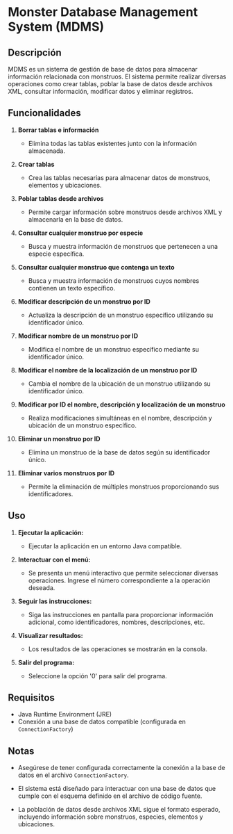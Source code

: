 # Monster Database Management System (MDMS)

## Descripción

MDMS es un sistema de gestión de base de datos para almacenar información relacionada con monstruos. El sistema permite realizar diversas operaciones como crear tablas, poblar la base de datos desde archivos XML, consultar información, modificar datos y eliminar registros.

## Funcionalidades

1. **Borrar tablas e información**
   - Elimina todas las tablas existentes junto con la información almacenada.

2. **Crear tablas**
   - Crea las tablas necesarias para almacenar datos de monstruos, elementos y ubicaciones.

3. **Poblar tablas desde archivos**
   - Permite cargar información sobre monstruos desde archivos XML y almacenarla en la base de datos.

4. **Consultar cualquier monstruo por especie**
   - Busca y muestra información de monstruos que pertenecen a una especie específica.

5. **Consultar cualquier monstruo que contenga un texto**
   - Busca y muestra información de monstruos cuyos nombres contienen un texto específico.

6. **Modificar descripción de un monstruo por ID**
   - Actualiza la descripción de un monstruo específico utilizando su identificador único.

7. **Modificar nombre de un monstruo por ID**
   - Modifica el nombre de un monstruo específico mediante su identificador único.

8. **Modificar el nombre de la localización de un monstruo por ID**
   - Cambia el nombre de la ubicación de un monstruo utilizando su identificador único.

9. **Modificar por ID el nombre, descripción y localización de un monstruo**
   - Realiza modificaciones simultáneas en el nombre, descripción y ubicación de un monstruo específico.

10. **Eliminar un monstruo por ID**
    - Elimina un monstruo de la base de datos según su identificador único.

11. **Eliminar varios monstruos por ID**
    - Permite la eliminación de múltiples monstruos proporcionando sus identificadores.

## Uso

1. **Ejecutar la aplicación:**
   - Ejecutar la aplicación en un entorno Java compatible.

2. **Interactuar con el menú:**
   - Se presenta un menú interactivo que permite seleccionar diversas operaciones. Ingrese el número correspondiente a la operación deseada.

3. **Seguir las instrucciones:**
   - Siga las instrucciones en pantalla para proporcionar información adicional, como identificadores, nombres, descripciones, etc.

4. **Visualizar resultados:**
   - Los resultados de las operaciones se mostrarán en la consola.

5. **Salir del programa:**
   - Seleccione la opción '0' para salir del programa.

## Requisitos

- Java Runtime Environment (JRE)
- Conexión a una base de datos compatible (configurada en `ConnectionFactory`)

## Notas

- Asegúrese de tener configurada correctamente la conexión a la base de datos en el archivo `ConnectionFactory`.

- El sistema está diseñado para interactuar con una base de datos que cumple con el esquema definido en el archivo de código fuente.

- La población de datos desde archivos XML sigue el formato esperado, incluyendo información sobre monstruos, especies, elementos y ubicaciones.

